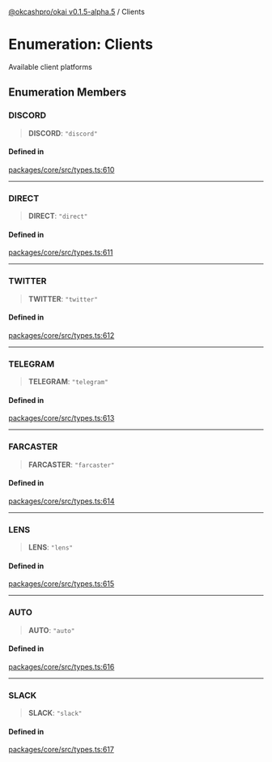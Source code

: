 [@okcashpro/okai v0.1.5-alpha.5](../index.md) / Clients

# Enumeration: Clients

Available client platforms

## Enumeration Members

### DISCORD

> **DISCORD**: `"discord"`

#### Defined in

[packages/core/src/types.ts:610](https://github.com/okcashpro/okai/blob/main/packages/core/src/types.ts#L610)

***

### DIRECT

> **DIRECT**: `"direct"`

#### Defined in

[packages/core/src/types.ts:611](https://github.com/okcashpro/okai/blob/main/packages/core/src/types.ts#L611)

***

### TWITTER

> **TWITTER**: `"twitter"`

#### Defined in

[packages/core/src/types.ts:612](https://github.com/okcashpro/okai/blob/main/packages/core/src/types.ts#L612)

***

### TELEGRAM

> **TELEGRAM**: `"telegram"`

#### Defined in

[packages/core/src/types.ts:613](https://github.com/okcashpro/okai/blob/main/packages/core/src/types.ts#L613)

***

### FARCASTER

> **FARCASTER**: `"farcaster"`

#### Defined in

[packages/core/src/types.ts:614](https://github.com/okcashpro/okai/blob/main/packages/core/src/types.ts#L614)

***

### LENS

> **LENS**: `"lens"`

#### Defined in

[packages/core/src/types.ts:615](https://github.com/okcashpro/okai/blob/main/packages/core/src/types.ts#L615)

***

### AUTO

> **AUTO**: `"auto"`

#### Defined in

[packages/core/src/types.ts:616](https://github.com/okcashpro/okai/blob/main/packages/core/src/types.ts#L616)

***

### SLACK

> **SLACK**: `"slack"`

#### Defined in

[packages/core/src/types.ts:617](https://github.com/okcashpro/okai/blob/main/packages/core/src/types.ts#L617)
